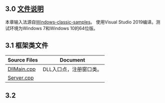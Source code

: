 ## 3.0 [文件说明](doc\README.md)

本章输入法源自[Windows-classic-samples](https://github.com/microsoft/Windows-classic-samples/tree/main/Samples/IME)。
使用Visual Studio 2019编译。测试环境为Windows 7和Windows 10的64位版。

## 3.1 框架类文件

Source Files						|Document
-|-
[DllMain.cpp](doc/DllMain.cpp.md)	|DLL入口点，注册窗口类。
[Server.cpp](doc/Server.cpp.md)		|

## 3.2 